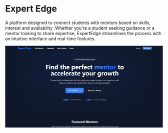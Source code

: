 # Expert Edge
A platform designed to connect students with mentors based on skills, interest and availability .Whether you're a student seeking guidance or a mentor looking to share expertise, ExpertEdge streamlines the process with an intuitive interface and real-time features.

![Landingpage](Landingpage-1.png)
